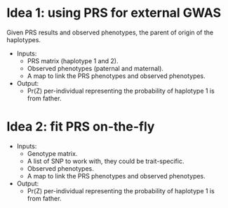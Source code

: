# Idea 1: using PRS for external GWAS

Given PRS results and observed phenotypes, the parent of origin of the haplotypes.
 
* Inputs:
    - PRS matrix (haplotype 1 and 2).
    - Observed phenotypes (paternal and maternal).
    - A map to link the PRS phenotypes and observed phenotypes.
*  Output:
    - Pr(Z) per-individual representing the probability of haplotype 1 is from father.

# Idea 2: fit PRS on-the-fly

* Inputs:
    - Genotype matrix.
    - A list of SNP to work with, they could be trait-specific.
    - Observed phenotypes.
    - A map to link the PRS phenotypes and observed phenotypes.
* Output:
    - Pr(Z) per-individual representing the probability of haplotype 1 is from father.
